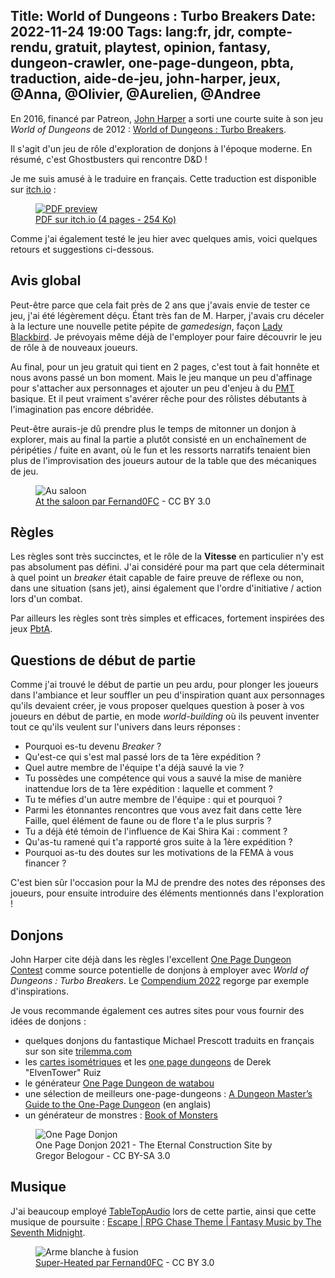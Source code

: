 Title: World of Dungeons : Turbo Breakers
Date: 2022-11-24 19:00
Tags: lang:fr, jdr, compte-rendu, gratuit, playtest, opinion, fantasy, dungeon-crawler, one-page-dungeon, pbta, traduction, aide-de-jeu, john-harper, jeux, @Anna, @Olivier, @Aurelien, @Andree
---
<!-- Com'
* [x] itch.io
* [x] https://johnharper.itch.io/breakers (comment)
* [x] http://troplongpaslu.fr
* [x] https://www.casusno.fr/viewtopic.php?t=41349
-->

En 2016, financé par Patreon, [John Harper](tag/john-harper.html) a sorti une courte suite à son jeu _World of Dungeons_ de 2012 : [World of Dungeons : Turbo Breakers](https://johnharper.itch.io/breakers).

Il s'agit d'un jeu de rôle d'exploration de donjons à l'époque moderne. En résumé, c'est Ghostbusters qui rencontre D&D !

Je me suis amusé à le traduire en français. Cette traduction est disponible sur [itch.io](https://lucas-c.itch.io/world-of-dungeons-turbo-breakers-fr) :

<a href="https://lucas-c.itch.io/world-of-dungeons-turbo-breakers-fr">
  <figure>
    <img alt="PDF preview" src="images/2022/11/WoD-TB-PDF-preview.png">
    <figcaption>PDF sur itch.io (4 pages - 254 Ko)</figcaption>
  </figure>
</a>

Comme j'ai également testé le jeu hier avec quelques amis, voici quelques retours et suggestions ci-dessous.

## Avis global

Peut-être parce que cela fait près de 2 ans que j'avais envie de tester ce jeu,
j'ai été légèrement déçu. Étant très fan de M. Harper, j'avais cru déceler à la lecture une nouvelle petite pépite de _gamedesign_, façon [Lady Blackbird](lady-blackbird.html).
Je prévoyais même déjà de l'employer pour faire découvrir le jeu de rôle à de nouveaux joueurs.

Au final, pour un jeu gratuit qui tient en 2 pages, c'est tout à fait honnête et nous avons passé un bon moment.
Mais le jeu manque un peu d'affinage pour s'attacher aux personnages et ajouter un peu d'enjeu à du [PMT](https://fr.wikipedia.org/wiki/Porte-monstre-tr%C3%A9sor) basique. Et il peut vraiment s'avérer rêche pour des rôlistes débutants à l'imagination pas encore débridée.

Peut-être aurais-je dû prendre plus le temps de mitonner un donjon à explorer,
mais au final la partie a plutôt consisté en un enchaînement de péripéties / fuite en avant,
où le fun et les ressorts narratifs tenaient bien plus de l'improvisation des joueurs autour de la table
que des mécaniques de jeu.

<figure>
  <img alt="Au saloon" src="images/2022/11/at_the_saloon_by_fernand0fc_de957o6-fullview.jpg">
  <figcaption><a href="https://www.deviantart.com/fernand0fc/art/At-the-saloon-861886230">At the saloon par Fernand0FC</a> - CC BY 3.0</figcaption>
</figure>

## Règles
Les règles sont très succinctes, et le rôle de la **Vitesse** en particulier n'y est pas absolument pas défini.
J'ai considéré pour ma part que cela déterminait à quel point un _breaker_ était capable de faire preuve de réflexe ou non,
dans une situation (sans jet), ainsi également que l'ordre d'initiative / action lors d'un combat.

Par ailleurs les règles sont très simples et efficaces, fortement inspirées des jeux [PbtA](http://www.pbta.fr/apocalypse-2/).

## Questions de début de partie
Comme j'ai trouvé le début de partie un peu ardu, pour plonger les joueurs dans l'ambiance
et leur souffler un peu d'inspiration quant aux personnages qu'ils devaient créer,
je vous proposer quelques question à poser à vos joueurs en début de partie,
en mode _world-building_ où ils peuvent inventer tout ce qu'ils veulent sur l'univers dans leurs réponses :

* Pourquoi es-tu devenu _Breaker_ ?
* Qu'est-ce qui s'est mal passé lors de ta 1ère expédition ?
* Quel autre membre de l'équipe t'a déjà sauvé la vie ?
* Tu possèdes une compétence qui vous a sauvé la mise de manière inattendue lors de ta 1ère expédition : laquelle et comment ?
* Tu te méfies d'un autre membre de l'équipe : qui et pourquoi ?
* Parmi les étonnantes rencontres que vous avez fait dans cette 1ère Faille, quel élément de faune ou de flore t'a le plus surpris ?
* Tu a déjà été témoin de l'influence de Kai Shira Kai : comment ?
* Qu'as-tu ramené qui t'a rapporté gros suite à la 1ère expédition ?
* Pourquoi as-tu des doutes sur les motivations de la FEMA à vous financer ?

C'est bien sûr l'occasion pour la MJ de prendre des notes des réponses des joueurs,
pour ensuite introduire des éléments mentionnés dans l'exploration !

## Donjons
John Harper cite déjà dans les règles l'excellent [One Page Dungeon Contest](https://www.dungeoncontest.com/)
comme source potentielle de donjons à employer avec _World of Dungeons : Turbo Breakers_.
Le [Compendium 2022](https://spielknights.gumroad.com/l/2022opdc) regorge par exemple d'inspirations.

Je vous recommande également ces autres sites pour vous fournir des idées de donjons :

- quelques donjons du fantastique Michael Prescott traduits en français sur son site [trilemma.com](http://blog.trilemma.com/p/aventures-en-francais.html)
- les [cartes isométriques](https://www.elventower.com/isometric-maps/) et les [one page dungeons](https://www.elventower.com/one-page-dungeons/) de Derek "ElvenTower" Ruiz
- le générateur [One Page Dungeon de watabou](https://watabou.itch.io/one-page-dungeon)
- une sélection de meilleurs one-page-dungeons : [A Dungeon Master’s Guide to the One-Page Dungeon](https://blackcitadelrpg.com/one-page-dungeon/) (en anglais)
- un générateur de monstres : [Book of Monsters](https://deep-fold.itch.io/book-of-monsters)

<figure>
  <img alt="One Page Donjon" src="images/2022/11/OPDC-2021-The-Eternal-Construction-Site-by-Gregor-Belogour.png">
  <figcaption>One Page Donjon 2021 - The Eternal Construction Site by Gregor Belogour - CC BY-SA 3.0</figcaption>
</figure>

## Musique
J'ai beaucoup employé [TableTopAudio](https://tabletopaudio.com) lors de cette partie,
ainsi que cette musique de poursuite : [Escape | RPG Chase Theme | Fantasy Music by The Seventh Midnight](https://www.youtube.com/watch?v=_j8jUUzGqDo).

<figure>
  <img alt="Arme blanche à fusion" src="images/2022/11/super_heated_by_fernand0fc_dc5a5wk-fullview.jpg">
  <figcaption><a href="https://www.deviantart.com/fernand0fc/art/Super-Heated-734466404">Super-Heated par Fernand0FC</a> - CC BY 3.0</figcaption>
</figure>
